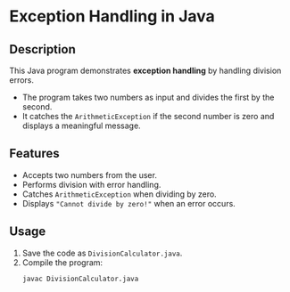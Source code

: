# Exception Handling in Java

## Description
This Java program demonstrates **exception handling** by handling division errors.  
- The program takes two numbers as input and divides the first by the second.  
- It catches the `ArithmeticException` if the second number is zero and displays a meaningful message.  

## Features
- Accepts two numbers from the user.  
- Performs division with error handling.  
- Catches `ArithmeticException` when dividing by zero.  
- Displays `"Cannot divide by zero!"` when an error occurs.  

## Usage
1. Save the code as `DivisionCalculator.java`.  
2. Compile the program:  
   ```sh
   javac DivisionCalculator.java
